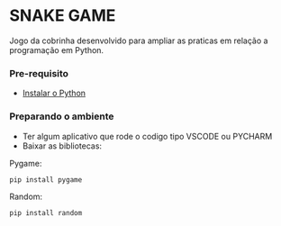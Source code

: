# SNAKE GAME

Jogo da cobrinha desenvolvido para ampliar as praticas em relação a programação em Python.

### Pre-requisito

- [Instalar o Python](https://www.python.org/downloads/)


### Preparando o ambiente

 - Ter algum aplicativo que rode o codigo tipo VSCODE ou PYCHARM
 - Baixar as bibliotecas:
   
  Pygame:
  ```
  pip install pygame
```
  
  Random: 
  ```
  pip install random
```
